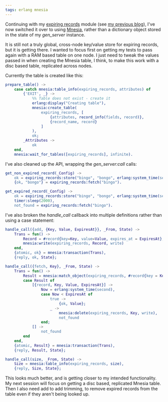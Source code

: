 ```yaml
---
tags: erlang mnesia
---
```

Continuing with my [expiring records](https://github.com/snorristurluson/erl-expiring-records)
module (see [my previous blog](../Expiring-Records)),
I've now switched it over to using 
[Mnesia](http://erlang.org/doc/man/mnesia.html), rather than a 
dictionary object stored in the state of my *gen_server* instance.

It is still not a truly global, cross-node key/value store for
expiring records, but it is getting there. I wanted to focus first
on getting my tests to pass again with a RAM based table on one node.
I just need to tweak the values passed in when creating the Mnesia 
table, I think, to make this work with a disc based table,
replicated across nodes.

Currently the table is created like this:
```erlang
prepare_table() ->
    case catch mnesia:table_info(expiring_records, attributes) of
        {'EXIT', _} ->
            %% Table does not exist - create it
            erlang:display("Creating table"),
            mnesia:create_table(
                expiring_records, [
                    {attributes, record_info(fields, record)},
                    {record_name, record}
                ]
            ),
            ok;
        _Attributes ->
            ok
    end,
    mnesia:wait_for_tables([expiring_records], infinite).
```

I've also cleaned up the API, wrapping the *gen_server:call* calls:
```erlang
get_non_expired_record(_Config) ->
    ok = expiring_records:store("bingo", "bongo", erlang:system_time(second) + 3600),
    {ok, "bongo"} = expiring_records:fetch("bingo").

get_expired_record(_Config) ->
    ok = expiring_records:store("bingo", "bongo", erlang:system_time(second) + 1),
    timer:sleep(2000),
    not_found = expiring_records:fetch("bingo").
```

I've also broken the *handle_call* callback into multiple
definitions rather than using a case statement:
```erlang
handle_call({add, {Key, Value, ExpiresAt}}, _From, State) ->
    Trans = fun() ->
        Record = #record{key=Key, value=Value, expires_at = ExpiresAt},
        mnesia:write(expiring_records, Record, write)
    end,
    {atomic, ok} = mnesia:transaction(Trans),
    {reply, ok, State};

handle_call({fetch, Key}, _From, State) ->
    Trans = fun() ->
        Result = mnesia:match_object(expiring_records, #record{key = Key, value = '_', expires_at = '_'}, read),
        case Result of
            [{record, Key, Value, ExpiresAt}] ->
                Now = erlang:system_time(second),
                case Now < ExpiresAt of
                    true ->
                        {ok, Value};
                    _ ->
                        mnesia:delete(expiring_records, Key, write),
                        not_found
                end;
            [] ->
                not_found
        end
    end,
    {atomic, Result} = mnesia:transaction(Trans),
    {reply, Result, State};

handle_call(size, _From, State) ->
    Size = mnesia:table_info(expiring_records, size),
    {reply, Size, State};
```

This looks much better, and is getting closer to my intended
functionality. My next session will focus on getting a disc
based, replicated Mnesia table. Then I also need add to add
trimming, to remove expired records from the table even if they
aren't being looked up.